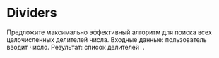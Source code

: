 # Dividers
Предложите максимально эффективный алгоритм для поиска всех целочисленных делителей числа.
Входные данные: пользователь вводит число. Результат: список делителей  .
